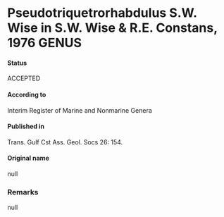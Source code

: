 Pseudotriquetrorhabdulus S.W. Wise in S.W. Wise & R.E. Constans, 1976 GENUS
=======

#### Status
ACCEPTED

#### According to
Interim Register of Marine and Nonmarine Genera

#### Published in
Trans. Gulf Cst Ass. Geol. Socs 26: 154.

#### Original name
null

### Remarks
null
